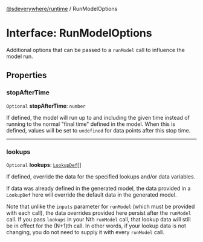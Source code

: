 [@sdeverywhere/runtime](../index.md) / RunModelOptions

# Interface: RunModelOptions

Additional options that can be passed to a `runModel` call to influence the model run.

## Properties

### stopAfterTime

 `Optional` **stopAfterTime**: `number`

If defined, the model will run up to and including the given time instead of
running to the normal "final time" defined in the model.  When this is defined,
values will be set to `undefined` for data points after this stop time.

___

### lookups

 `Optional` **lookups**: [`LookupDef`](LookupDef.md)[]

If defined, override the data for the specified lookups and/or data variables.

If data was already defined in the generated model, the data provided in a
`LookupDef` here will override the default data in the generated model.

Note that unlike the `inputs` parameter for `runModel` (which must be provided
with each call), the data overrides provided here persist after the `runModel`
call.  If you pass `lookups` in your Nth `runModel` call, that lookup data will
still be in effect for the (N+1)th call.  In other words, if your lookup data
is not changing, you do not need to supply it with every `runModel` call.
